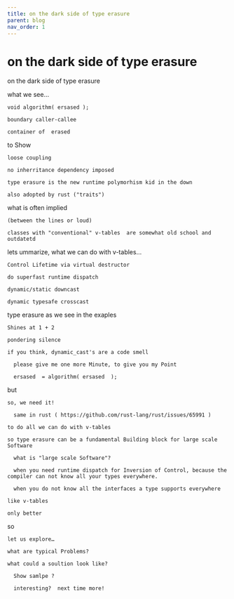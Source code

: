 ```yaml
---
title: on the dark side of type erasure
parent: blog
nav_order: 1
---
```


# on the dark side of type erasure

on the dark side of type erasure

  what we see…
  
    void algorithm( ersased );
    
    boundary caller-callee
    
    container of  erased
    
  to Show 
  
    loose coupling
    
    no inherritance dependency imposed
    
    type erasure is the new runtime polymorhism kid in the down
    
    also adopted by rust ("traits")
    
  what is often implied
  
    (between the lines or loud)
    
    classes with "conventional" v-tables  are somewhat old school and outdatetd
    
  lets ummarize, what we can do with v-tables…
  
    Control Lifetime via virtual destructor
    
    do superfast runtime dispatch
    
    dynamic/static downcast
    
    dynamic typesafe crosscast
    
  type erasure as we  see in the exaples 
  
    Shines at 1 + 2
    
    pondering silence
    
    if you think, dynamic_cast's are a code smell
    
      please give me one more Minute, to give you my Point
      
      ersased  = algorithm( ersased  );
  
  but 
  
    so, we need it!
    
      same in rust ( https://github.com/rust-lang/rust/issues/65991 )
        
    to do all we can do with v-tables
    
    so type erasure can be a fundamental Building block for large scale Software
    
      what is "large scale Software"?
      
      when you need runtime dispatch for Inversion of Control, because the compiler can not know all your types everywhere.
      
      when you do not know all the interfaces a type supports everywhere
      
    like v-tables
    
    only better
    
  so
    
    let us explore…
    
    what are typical Problems?
    
    what could a soultion look like?
    
      Show samlpe ?
      
      interesting?  next time more!
      
